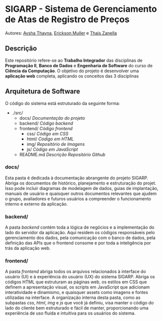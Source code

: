 # SIGARP - Sistema de Gerenciamento de Atas de Registro de Preços
Autores: [Aysha Thayna](https://github.com/Ayshathayna), [Erickson Muller](https://github.com/erickson-cc) e [Thais Zanella](https://github.com/thaiszanella)

## Descrição

Este repositório refere-se ao **Trabalho Integrador** das disciplinas de **Programação II**, **Banco de Dados** e **Engenharia de Software** do curso de **Ciência da Computação**. O objetivo do projeto é desenvolver uma **aplicação web** completa, aplicando os conceitos das 3 disciplinas

## Arquitetura de Software

O código do sistema está estruturado da seguinte forma:

- ./src/
  - docs/ *Documentação do projeto*
  - backend/ *Código backend*
  - frontend/ *Código frontend*
    - css/ *Código em CSS*
    - html/ *Código em HTML*
    - img/ *Repositório de Imagens*
    - js/ *Código em JavaScript*
  - README.md *Descrição Repositório Github* 



### docs/
Esta pasta é dedicada à documentação abrangente do projeto SIGARP. Abriga os documentos de histórico, planejamento e estruturação do projet. Isso pode incluir diagramas de modelagem de dados, guias de implantação, manuais de usuário e quaisquer outros documentos relevantes que ajudem o grupo, avaliadores e futuros usuários a compreender o funcionamento interno e externo da aplicação.

### backend/
A pasta _backend_ contém toda a lógica de negócios e a implementação do lado do servidor da aplicação. Aqui residem os códigos responsáveis pelo gerenciamento dos dados, pela comunicação com o banco de dados, pela definição das APIs que o frontend consome e por toda a inteligência por trás da aplicação web.

### frontend/
A pasta _frontend_ abriga todos os arquivos relacionados à interface do usuário (UI) e à experiência do usuário (UX) do sistema SIGARP. Abriga os códigos HTML que estruturam as páginas web, os estilos em CSS que definem a apresentação visual, os scripts em JavaScript que adicionam interatividade e dinamismo, e quaisquer assets como imagens e fontes utilizadas na interface. A organização interna desta pasta, como as subpastas _css_, _html_, _img_ e _js_ que você já definiu, visa manter o código do lado do cliente bem estruturado e fácil de manter, proporcionando uma experiência de uso fluida e intuitiva para os usuários do sistema.
